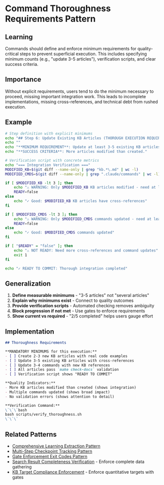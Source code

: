# Command Thoroughness Requirements Pattern

## Learning
Commands should define and enforce minimum requirements for quality-critical steps to prevent superficial execution. This includes specifying minimum counts (e.g., "update 3-5 articles"), verification scripts, and clear success criteria.

## Importance
Without explicit requirements, users tend to do the minimum necessary to proceed, missing important integration work. This leads to incomplete implementations, missing cross-references, and technical debt from rushed execution.

## Example
```bash
# Step definition with explicit minimums
echo "## Step 6: Update Existing KB Articles (THOROUGH EXECUTION REQUIRED)"
echo ""
echo "**MINIMUM REQUIREMENT**: Update at least 3-5 existing KB articles."
echo "**SUCCESS CRITERIA**: More articles modified than created."

# Verification script with concrete metrics
echo "=== Integration Verification ==="
MODIFIED_KB=$(git diff --name-only | grep "kb.*\.md" | wc -l)
MODIFIED_CMDS=$(git diff --name-only | grep ".claude/commands" | wc -l)

if [ $MODIFIED_KB -lt 3 ]; then
    echo "⚠️ WARNING: Only $MODIFIED_KB KB articles modified - need at least 3-5!"
    READY=false
else
    echo "✓ Good: $MODIFIED_KB KB articles have cross-references"
fi

if [ $MODIFIED_CMDS -lt 3 ]; then
    echo "⚠️ WARNING: Only $MODIFIED_CMDS commands updated - need at least 3-4!"
    READY=false
else
    echo "✓ Good: $MODIFIED_CMDS commands updated"
fi

if [ "$READY" = "false" ]; then
    echo "⚠️ NOT READY: Need more cross-references and command updates"
    exit 1
fi

echo "✓ READY TO COMMIT: Thorough integration completed"
```

## Generalization
1. **Define measurable minimums** - "3-5 articles" not "several articles"
2. **Explain why minimums exist** - Connect to quality outcomes
3. **Provide verification scripts** - Automated checking removes ambiguity
4. **Block progression if not met** - Use gates to enforce requirements
5. **Show current vs required** - "2/5 completed" helps users gauge effort

## Implementation
```markdown
## Thoroughness Requirements

**MANDATORY MINIMUMS for this execution:**
- [ ] Create 2-3 new KB articles with real code examples
- [ ] Update 3-5 existing KB articles with cross-references  
- [ ] Update 3-4 commands with new KB references
- [ ] All articles pass `make check-docs` validation
- [ ] Verification script shows "READY TO COMMIT"

**Quality Indicators:**
- More KB articles modified than created (shows integration)
- Multiple commands updated (shows broad impact)
- No validation errors (shows attention to detail)

**Verification Command:**
\`\`\`bash
bash scripts/verify_thoroughness.sh
\`\`\`
```

## Related Patterns
- [Comprehensive Learning Extraction Pattern](comprehensive-learning-extraction-pattern.md)
- [Multi-Step Checkpoint Tracking Pattern](multi-step-checkpoint-tracking-pattern.md)
- [Gate Enforcement Exit Codes Pattern](gate-enforcement-exit-codes-pattern.md)
- [Search Result Completeness Verification](search-result-completeness-verification.md) - Enforce complete data gathering
- [KB Target Compliance Enforcement](kb-target-compliance-enforcement.md) - Enforce quantitative targets with gates